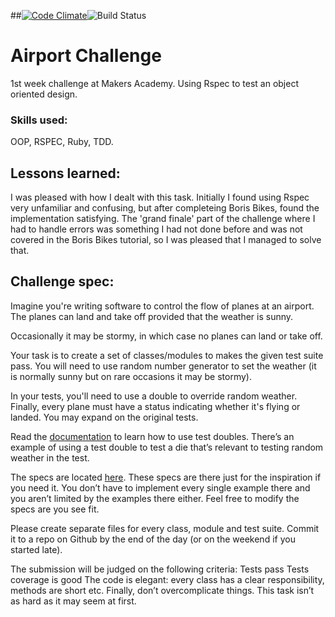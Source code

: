 ##[![Code Climate](https://codeclimate.com/github/veliancreate/airport_challenge/badges/gpa.svg)](https://codeclimate.com/github/veliancreate/airport_challenge)![Build Status](https://travis-ci.org/veliancreate/airport_challenge.svg?branch=master)


# Airport Challenge

1st week challenge at Makers Academy. Using Rspec to test an object oriented design.

### Skills used:

OOP, RSPEC, Ruby, TDD.

## Lessons learned:

I was pleased with how I dealt with this task. Initially I found using Rspec very unfamiliar and confusing, but after completeing Boris Bikes, found the implementation satisfying. The 'grand finale' part of the challenge where I had to handle errors was something I had not done before and was not covered in the Boris Bikes tutorial, so I was pleased that I managed to solve that. 

## Challenge spec:

Imagine you're writing software to control the flow of planes at an airport. The planes can land and take off provided that the weather is sunny. 

Occasionally it may be stormy, in which case no planes can land or take off.

Your task is to create a set of classes/modules to makes the given test suite pass. You will need to use random number generator to set the weather (it is normally sunny but on rare occasions it may be stormy). 

In your tests, you'll need to use a double to override random weather. Finally, every plane must have a status indicating whether it's flying or landed. You may expand on the original tests.

Read the [documentation](https://www.relishapp.com/rspec/rspec-mocks/docs) to learn how to use test doubles. There’s an example of using a test double to test a die that’s relevant to testing random weather in the test.

The specs are located [here](http://bit.ly/1dFD7f1). These specs are there just for the inspiration if you need it. You don’t have to implement every single example there and you aren’t limited by the examples there either. Feel free to modify the specs are you see fit.

Please create separate files for every class, module and test suite. Commit it to a repo on Github by the end of the day (or on the weekend if you started late).

The submission will be judged on the following criteria: Tests pass Tests coverage is good The code is elegant: every class has a clear responsibility, methods are short etc. Finally, don’t overcomplicate things. This task isn’t as hard as it may seem at first.

